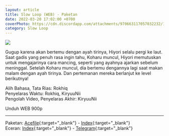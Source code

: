 ```yaml
---
layout: article
title: Slow Loop (WEB) - Paketan
date: 2022-03-20 17:02:00 +0700
coverPhoto: https://cdn.discordapp.com/attachments/970663117057032232/1003664980547211325/mpv-shot0076.jpg
category: Slow Loop
---
```


![](https://cdn.discordapp.com/attachments/970663117057032232/1003664980547211325/mpv-shot0076.jpg)

Gugup karena akan bertemu dengan ayah tirinya, Hiyori selalu pergi ke laut. Saat gadis yang penuh rasa ingin tahu, Koharu muncul, Hiyori memutuskan untuk mengajarinya cara mancing, seperti yang ayahnya ajarkan sebelum meninggal. Setelah Koharu muncul, dia bertemu dengannya lagi saat makan malam dengan ayah tirinya. Dan pertemanan mereka berlanjut ke level berikutnya!

Alih Bahasa, Tata Rias: Rokhiq
<br>
Penyelaras Waktu: Rokhiq, KiryuuNii
<br>
Pengolah Video, Penyelaras Akhir: KiryuuNii

Unduh WEB 900p

---
Paketan: [Acefile](https://acefile.co/f/73180324/a-1-slow-loop-webx264-900paac-7z){:target="_blank"} - [Index](https://proyek.a-1ddl.workers.dev/1:/%5BA-1%5D%20Slow%20Loop%20%5BWEB%5D%5Bx264%20900p%5D%5BAAC%5D.7z){:target="_blank"}
<br>
Eceran: [Index](https://proyek.a-1ddl.workers.dev/0:/Musim%20Dingin%202022/%5BWEB%5D/%5BA-1%5D%20Slow%20Loop%20%5BWEB%5D%5Bx264%20900p%5D%5BAAC%5D/){:target="_blank"} - [Telegram](https://t.me/a1fansub/81){:target="_blank"}

